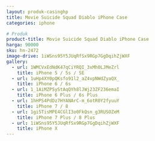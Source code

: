 ```yaml
---
layout: produk-casinghp
title: Movie Suicide Squad Diablo iPhone Case
categories: iphone

# Produk
product-title: Movie Suicide Squad Diablo iPhone Case
harga: 90000
sku: hn-2472
image-drive: 1iWSns95Y5JUqRfSx9RGp7GgDqihZjWXF
gallery:
  - url: 1WMCVxEdNdK47qCiYRQI_3xMh0LJMeZrl
    title: iPhone 5 / 5s / SE
  - url: 1uHp4XY0pQKsfo91l2_aZ4vpNWdZyaQX_
    title: iPhone 6 / 6s
  - url: 1_1AiMZP5yStAqQYh8lJWj23ZF236emaI
    title: iPhone 6 Plus / 6s Plus
  - url: 1hHPS4PdDz7HYANArC-m_6otR0Y2fyuuY
    title: iPhone 7 / 8
  - url: 1gi5TisMPE4CGlI3o0FkQsn_g3RUSOZeM
    title: iPhone 7 Plus / 8 Plus
  - url: 1iWSns95Y5JUqRfSx9RGp7GgDqihZjWXF
    title: iPhone X
---
```

